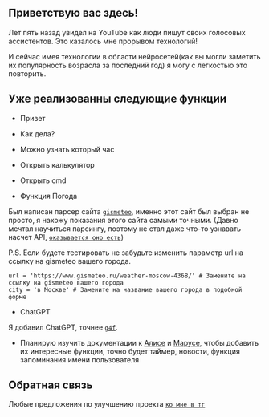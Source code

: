 ## Приветствую вас здесь!

Лет пять назад увидел на YouTube как люди пишут своих голосовых ассистентов. Это казалось мне прорывом технологий!

И сейчас имея технологии в области нейросетей(как вы могли заметить их популярность возрасла за последний год) я могу с легкостью это повторить. 

## Уже реализованны следующие функции

- Привет
- Как дела?
- Можно узнать который час
- Открыть калькулятор
- Открыть cmd

- Функция Погода

Был написан парсер сайта [`gismeteo`](https://www.gismeteo.ru/), именно этот сайт был выбран не просто, я нахожу показания этого сайта самыми точными. (Давно мечтал научиться парсингу, поэтому не стал даже что-то узнавать насчет API, [`оказывается оно есть`](https://www.gismeteo.ru/api/))

P.S. Если будете тестировать не забудьте изменить параметр url на ссылку на gismeteo вашего города.

```
url = 'https://www.gismeteo.ru/weather-moscow-4368/' # Замените на ссылку на gismeteo вашего города
city = 'в Москве' # Замените на название вашего города в подобной форме
```

- ChatGPT

Я добавил ChatGPT, точнее [`g4f`](https://github.com/techwithanirudh/g4f).

- Планирую изучить документации к [Алисе](https://help.jaicf.com/Yandex-Alice) и [Марусе](https://help.mail.ru/marusia/skill), чтобы добавить их интересные функции, точно будет таймер, новости, функция запоминания имени пользователя

## Обратная связь

Любые предложения по улучшению проекта [`ко мне в тг`](https://t.me/iamlosethe)
